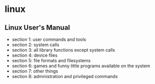 #   linux

##  Linux User's Manual
*   section 1: user commands and tools
*   section 2: system calls
*   section 3: all library functions except system calls
*   section 4: device files
*   section 5: file formats and filesystems
*   section 6: games and funny little programs available on the system
*   section 7: other things
*   section 8: administration and privileged commands